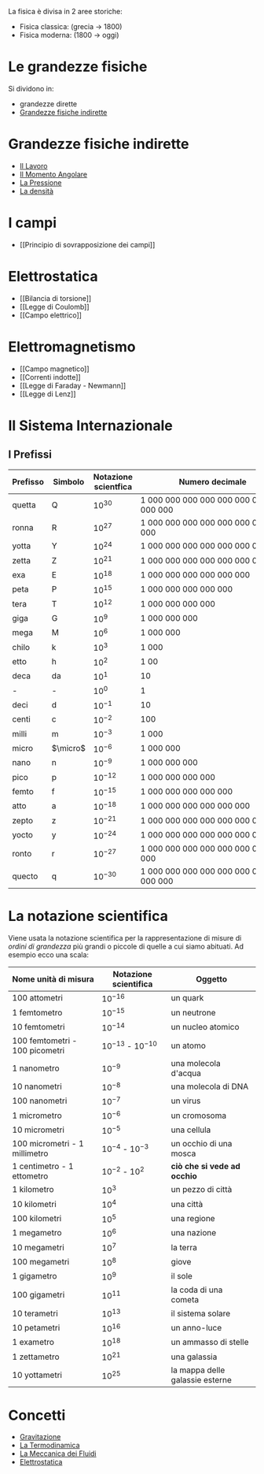 La fisica è divisa in 2 aree storiche:
- Fisica classica: (grecia -> 1800)
- Fisica moderna: (1800 -> oggi)
# Le grandezze fisiche
Si dividono in:
- grandezze dirette
- [Grandezze fisiche indirette](#Grandezze%20fisiche%20indirette)
# Grandezze fisiche indirette
- [Il Lavoro](Lavoro.md)
- [Il Momento Angolare](Il%20Momento%20Angolare.md)
- [La Pressione](Pressione.md)
- [La densità](La%20densità.md)
# I campi
- [[Principio di sovrapposizione dei campi]]
# Elettrostatica
- [[Bilancia di torsione]]
- [[Legge di Coulomb]]
- [[Campo elettrico]]
# Elettromagnetismo
- [[Campo magnetico]]
- [[Correnti indotte]]
- [[Legge di Faraday - Newmann]]
- [[Legge di Lenz]]
# Il Sistema Internazionale
## I Prefissi


| Prefisso | Simbolo  | Notazione scientfica | Numero decimale                           | Scala lunga      | Scala corta   |
| -------- | -------- | -------------------- | ----------------------------------------- | ---------------- | ------------- |
| quetta   | Q        | $10^{30}$            | 1 000 000 000 000 000 000 000 000 000 000 | Quintillione     | Nonillion     |
| ronna    | R        | $10^{27}$            | 1 000 000 000 000 000 000 000 000 000     | Quadriliardo     | Octillion     |
| yotta    | Y        | $10^{24}$            | 1 000 000 000 000 000 000 000 000         | Quadrilione      | Septillion    |
| zetta    | Z        | $10^{21}$            | 1 000 000 000 000 000 000 000             | Triliardo        | Sextillion    |
| exa      | E        | $10^{18}$            | 1 000 000 000 000 000 000                 | Trilione         | Quintillion   |
| peta     | P        | $10^{15}$            | 1 000 000 000 000 000                     | Biliardo         | Quadrillion   |
| tera     | T        | $10^{12}$            | 1 000 000 000 000                         | Bilione          | Trillion      |
| giga     | G        | $10^{9}$             | 1 000 000 000                             | Miliardo         | Billion       |
| mega     | M        | $10^{6}$             | 1 000 000                                 | Milione          | Million       |
| chilo    | k        | $10^{3}$             | 1 000                                     | Migliaio         | Thousand      |
| etto     | h        | $10^{2}$             | 1 00                                      | Centinaio        | Hundred       |
| deca     | da       | $10^{1}$             | 10                                        | Decina           | Ten           |
| -        | -        | $10^{0}$             | 1                                         | Unità            | One           |
| deci     | d        | $10^{-1}$            | 10                                        | Decimo           | Tenth         |
| centi    | c        | $10^{-2}$            | 100                                       | Centesimo        | Hundredth     |
| milli    | m        | $10^{-3}$            | 1 000                                     | Millesimo        | Thousandth    |
| micro    | $\micro$ | $10^{-6}$            | 1 000 000                                 | Milionesimo      | Millionth     |
| nano     | n        | $10^{-9}$            | 1 000 000 000                             | Miliardesimo     | Billionth     |
| pico     | p        | $10^{-12}$           | 1 000 000 000 000                         | Bilionesimo      | Trillionth    |
| femto    | f        | $10^{-15}$           | 1 000 000 000 000 000                     | Biliardesimo     | Quadrillionth |
| atto     | a        | $10^{-18}$           | 1 000 000 000 000 000 000                 | Trilionesimo     | Quintillionth |
| zepto    | z        | $10^{-21}$           | 1 000 000 000 000 000 000 000             | Triliardesimo    | Sixtillionth  |
| yocto    | y        | $10^{-24}$           | 1 000 000 000 000 000 000 000 000         | Quadrilionesimo  | Septillion    |
| ronto    | r        | $10^{-27}$           | 1 000 000 000 000 000 000 000 000 000     | Quadriliardesimo | Octillionth   |
| quecto   | q        | $10^{-30}$           | 1 000 000 000 000 000 000 000 000 000 000 | Quintillionesimo | Nonillionth   |


# La notazione scientifica
Viene usata la notazione scientifica per la rappresentazione di misure di *ordini di grandezza* più grandi o piccole di quelle a cui siamo abituati.
Ad esempio ecco una scala:


| Nome unità di misura           | Notazione scientifica   | Oggetto                         |
| ------------------------------ | ----------------------- | ------------------------------- |
| 100 attometri                  | $10^{-16}$              | un quark                        |
| 1 femtometro                   | $10^{-15}$              | un neutrone                     |
| 10 femtometri                  | $10^{-14}$              | un nucleo atomico               |
| 100 femtometri - 100 picometri | $10^{-13}$ - $10^{-10}$ | un atomo                        |
| 1 nanometro                    | $10^{-9}$               | una molecola d'acqua            |
| 10 nanometri                   | $10^{-8}$               | una molecola di DNA             |
| 100 nanometri                  | $10^{-7}$               | un virus                        |
| 1 micrometro                   | $10^{-6}$               | un cromosoma                    |
| 10 micrometri                  | $10^{-5}$               | una cellula                     |
| 100 micrometri - 1 millimetro  | $10^{-4}$ - $10^{-3}$   | un occhio di una mosca          |
| 1 centimetro - 1 ettometro     | $10^{-2}$ - $10^{2}$    | **ciò che si vede ad occhio**   |
| 1 kilometro                    | $10^{3}$                | un pezzo di città               |
| 10 kilometri                   | $10^{4}$                | una città                       |
| 100 kilometri                  | $10^{5}$                | una regione                     |
| 1 megametro                    | $10^{6}$                | una nazione                     |
| 10 megametri                   | $10^{7}$                | la terra                        |
| 100 megametri                  | $10^{8}$                | giove                           |
| 1 gigametro                    | $10^{9}$                | il sole                         |
| 100 gigametri                  | $10^{11}$               | la coda di una cometa           |
| 10 terametri                   | $10^{13}$               | il sistema solare               |
| 10 petametri                   | $10^{16}$               | un anno-luce                    |
| 1 exametro                     | $10^{18}$               | un ammasso di stelle            |
| 1 zettametro                   | $10^{21}$               | una galassia                    |
| 10 yottametri                  | $10^{25}$               | la mappa delle galassie esterne |


# Concetti
- [Gravitazione](./Gravitazione/Gravitazione.md)
- [La Termodinamica](./Termodinamica/Termodinamica.md)
- [La Meccanica dei Fluidi](./Meccanica%20dei%20Fluidi/Meccanica%20dei%20Fluidi.md)
- [Elettrostatica](./Elettrostatica/Elettrostatica.md)
<!--stackedit_data:
eyJoaXN0b3J5IjpbMjM5NjU5NjVdfQ==
-->